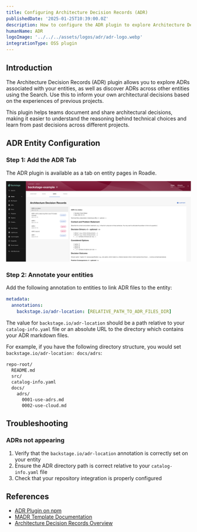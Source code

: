 ```yaml
---
title: Configuring Architecture Decision Records (ADR)
publishedDate: '2025-01-25T10:39:00.0Z'
description: How to configure the ADR plugin to explore Architecture Decision Records in Roadie.
humanName: ADR
logoImage: '../../../assets/logos/adr/adr-logo.webp'
integrationType: OSS plugin
---
```


## Introduction

The Architecture Decision Records (ADR) plugin allows you to explore ADRs associated with your entities, as well as discover ADRs across other entities using the Search. Use this to inform your own architectural decisions based on the experiences of previous projects.

This plugin helps teams document and share architectural decisions, making it easier to understand the reasoning behind technical choices and learn from past decisions across different projects.

## ADR Entity Configuration

### Step 1: Add the ADR Tab

The ADR plugin is available as a tab on entity pages in Roadie. 

![adr-tab.png](adr-tab.png)


### Step 2: Annotate your entities

Add the following annotation to entities to link ADR files to the entity:

```yaml
metadata:
  annotations:
    backstage.io/adr-location: [RELATIVE_PATH_TO_ADR_FILES_DIR]
```

The value for `backstage.io/adr-location` should be a path relative to your `catalog-info.yaml` file or an absolute URL to the directory which contains your ADR markdown files.

For example, if you have the following directory structure, you would set `backstage.io/adr-location: docs/adrs`:

```
repo-root/
  README.md
  src/
  catalog-info.yaml
  docs/
    adrs/
      0001-use-adrs.md
      0002-use-cloud.md
```

## Troubleshooting

### ADRs not appearing

1. Verify that the `backstage.io/adr-location` annotation is correctly set on your entity
2. Ensure the ADR directory path is correct relative to your `catalog-info.yaml` file
3. Check that your repository integration is properly configured


## References

- [ADR Plugin on npm](https://www.npmjs.com/package/@backstage-community/plugin-adr)
- [MADR Template Documentation](https://github.com/adr/madr)
- [Architecture Decision Records Overview](https://adr.github.io/)
